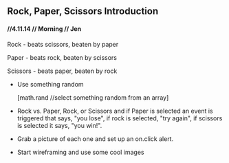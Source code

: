<h2>Rock, Paper, Scissors Introduction</h2>

<h4>//4.11.14 // Morning // Jen</h4>


Rock - beats scissors, beaten by paper

Paper - beats rock, beaten by scissors

Scissors - beats paper, beaten by rock


* Use something random 

	[math.rand //select something random from an array]
	
* Rock vs. Paper, Rock, or Scissors and if Paper is selected an event is triggered that says, "you lose", if rock is selected, "try again", if scissors is selected it says, "you win!". 
* Grab a picture of each one and set up an on.click alert. 
* Start wireframing and use some cool images